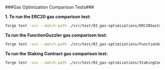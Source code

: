 ###Gas Optimization Comparison Tests###

**1. To run the ERC20 gas comparison test:**

```bash
forge test -vvv --match-path ./src/test/03_gas-optimizations/ERC20GasCompare.t.sol
```

**To run the FunctionGuzzler gas comparison test:**

```bash
forge test -vvv --match-path ./src/test/03_gas-optimizations/FunctionGuzzlerGasCompare.t.sol
```

**To run the Staking Contract gas comparison test:**

```bash
forge test -vvv --match-path ./src/test/03_gas-optimizations/StakingContractGasCompare.t.sol
```

